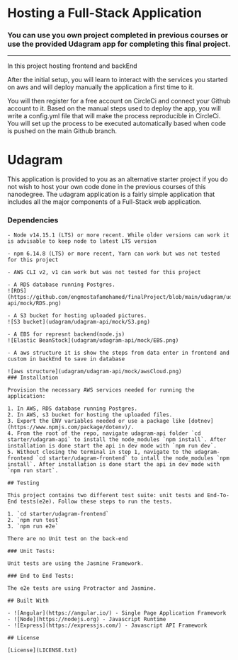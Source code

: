 # Hosting a Full-Stack Application

### **You can use you own project completed in previous courses or use the provided Udagram app for completing this final project.**

---

In this project hosting frontend and backEnd

After the initial setup, you will learn to interact with the services you started on aws and will deploy manually the application a first time to it.

You will then register for a free account on CircleCi and connect your Github account to it. Based on the manual steps used to deploy the app, you will write a config.yml file that will make the process reproducible in CircleCi. You will set up the process to be executed automatically based when code is pushed on the main Github branch.

# Udagram

This application is provided to you as an alternative starter project if you do not wish to host your own code done in the previous courses of this nanodegree. The udagram application is a fairly simple application that includes all the major components of a Full-Stack web application.

### Dependencies

```
- Node v14.15.1 (LTS) or more recent. While older versions can work it is advisable to keep node to latest LTS version

- npm 6.14.8 (LTS) or more recent, Yarn can work but was not tested for this project

- AWS CLI v2, v1 can work but was not tested for this project

- A RDS database running Postgres.
![RDS](https://github.com/engmostafamohamed/finalProject/blob/main/udagram/udagram-api/mock/RDS.png)

- A S3 bucket for hosting uploaded pictures.
![S3 bucket](udagram/udagram-api/mock/S3.png)

- A EBS for represnt backend(node.js)
![Elastic BeanStock](udagram/udagram-api/mock/EBS.png)

- A aws structure it is show the steps from data enter in frontend and custom in backEnd to save in database

![aws structure](udagram/udagram-api/mock/awsCloud.png)
### Installation

Provision the necessary AWS services needed for running the application:

1. In AWS, RDS database running Postgres.
2. In AWS, s3 bucket for hosting the uploaded files.
3. Export the ENV variables needed or use a package like [dotnev](https://www.npmjs.com/package/dotenv)/.
4. From the root of the repo, navigate udagram-api folder `cd starter/udagram-api` to install the node_modules `npm install`. After installation is done start the api in dev mode with `npm run dev`.
5. Without closing the terminal in step 1, navigate to the udagram-frontend `cd starter/udagram-frontend` to intall the node_modules `npm install`. After installation is done start the api in dev mode with `npm run start`.

## Testing

This project contains two different test suite: unit tests and End-To-End tests(e2e). Follow these steps to run the tests.

1. `cd starter/udagram-frontend`
2. `npm run test`
3. `npm run e2e`

There are no Unit test on the back-end

### Unit Tests:

Unit tests are using the Jasmine Framework.

### End to End Tests:

The e2e tests are using Protractor and Jasmine.

## Built With

- ![Angular](https://angular.io/) - Single Page Application Framework
- ![Node](https://nodejs.org) - Javascript Runtime
- ![Express](https://expressjs.com/) - Javascript API Framework

## License

[License](LICENSE.txt)
```
